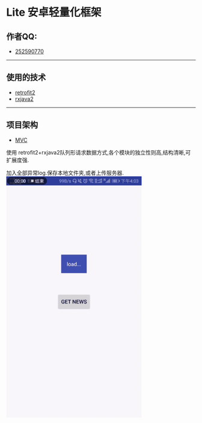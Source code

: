 # Lite 安卓轻量化框架

## 作者QQ:
* [252590770](#category)
---------

## 使用的技术

* [retrofit2](#category)
* [rxjava2](#recommend)

---------
## 项目架构
* [MVC](#articles)



使用 retrofit2+rxjava2队列形请求数据方式,各个模块的独立性则高,结构清晰,可扩展度强.

加入全部异常log.保存本地文件夹,或者上传服务器.
![nihao](https://github.com/252590770/Lite/blob/master/2018-01-16-16-13-38.gif)



